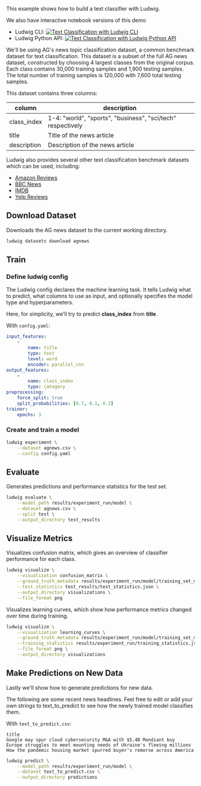 This example shows how to build a text classifier with Ludwig.

We also have interactive notebook versions of this demo

- Ludwig CLI: [![Text Classification with Ludwig CLI](https://colab.research.google.com/assets/colab-badge.svg)](https://colab.research.google.com/github/ludwig-ai/ludwig-docs/blob/daniel/text_classification/docs/examples/notebooks/Text_Classification_with_Ludwig_CLI.ipynb)
- Ludwig Python API: [![Text Classification with Ludwig Python API](https://colab.research.google.com/assets/colab-badge.svg)](https://colab.research.google.com/github/ludwig-ai/ludwig-docs/blob/daniel/text_classification/docs/examples/notebooks/Text_Classification_with_Ludwig_Python_API.ipynb)

We'll be using AG's news topic classification dataset, a common benchmark dataset for text classification. This dataset
is a subset of the full AG news dataset, constructed by choosing 4 largest classes from the original corpus. Each class
contains 30,000 training samples and 1,900 testing samples. The total number of training samples is 120,000 with 7,600
total testing samples.

This dataset contains three columns:

| column      | description                                                |
|-------------|------------------------------------------------------------|
| class_index | 1-4: "world", "sports", "business", "sci/tech" respectively |
| title       | Title of the news article                                  |
| description | Description of the news article                            |

Ludwig also provides several other text classification benchmark datasets which can be used, including:

- [Amazon Reviews](https://s3.amazonaws.com/amazon-reviews-pds/readme.html)
- [BBC News](https://www.kaggle.com/competitions/learn-ai-bbc/overview)
- [IMDB](https://www.kaggle.com/datasets/lakshmi25npathi/imdb-dataset-of-50k-movie-reviews)
- [Yelp Reviews](https://www.kaggle.com/datasets/yelp-dataset/yelp-dataset)

## Download Dataset

Downloads the AG news dataset to the current working directory.

```bash
ludwig datasets download agnews
```

## Train

### Define ludwig config

The Ludwig config declares the machine learning task. It tells Ludwig what to predict, what columns to use as input, and optionally specifies the model type and hyperparameters.

Here, for simplicity, we'll try to predict **class_index** from **title**.

With `config.yaml`:

```yaml
input_features:
    -
        name: title
        type: text
        level: word
        encoder: parallel_cnn
output_features:
    -
        name: class_index
        type: category
preprocessing:
    force_split: true
    split_probabilities: [0.7, 0.1, 0.2]
trainer:
    epochs: 3
```

### Create and train a model

```bash
ludwig experiment \
    --dataset agnews.csv \
    --config config.yaml
```

## Evaluate

Generates predictions and performance statistics for the test set.

```bash
ludwig evaluate \
    --model_path results/experiment_run/model \
    --dataset agnews.csv \
    --split test \
    --output_directory test_results
```

## Visualize Metrics

Visualizes confusion matrix, which gives an overview of classifier performance for each class.

```bash
ludwig visualize \
    --visualization confusion_matrix \
    --ground_truth_metadata results/experiment_run/model/training_set_metadata.json \
    --test_statistics test_results/test_statistics.json \
    --output_directory visualizations \
    --file_format png
```

Visualizes learning curves, which show how performance metrics changed over time during training.

```bash
ludwig visualize \
    --visualization learning_curves \
    --ground_truth_metadata results/experiment_run/model/training_set_metadata.json \
    --training_statistics results/experiment_run/training_statistics.json \
    --file_format png \
    --output_directory visualizations
```

## Make Predictions on New Data

Lastly we'll show how to generate predictions for new data.

The following are some recent news headlines. Feel free to edit or add your own strings to text_to_predict to see how
the newly trained model classifies them.

With `text_to_predict.csv`:

```
title
Google may spur cloud cybersecurity M&A with $5.4B Mandiant buy
Europe struggles to meet mounting needs of Ukraine's fleeing millions
How the pandemic housing market spurred buyer's remorse across America
```

```bash
ludwig predict \
    --model_path results/experiment_run/model \
    --dataset text_to_predict.csv \
    --output_directory predictions
```
